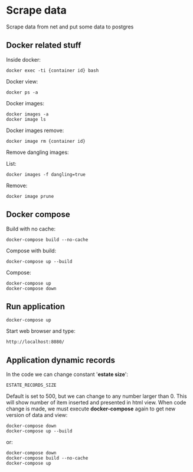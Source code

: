 # Scrape data
Scrape data from net and put some data to postgres

## Docker related stuff

Inside docker:
```
docker exec -ti {container id} bash
```
Docker view:
```
docker ps -a
```
Docker images:
```
docker images -a
docker image ls
```
Docker images remove:
```
docker image rm {container id}
```
Remove dangling images:

List:
```
docker images -f dangling=true
```
Remove:
```
docker image prune
```

## Docker compose

Build with no cache:
```
docker-compose build --no-cache
```
Compose with build:
```
docker-compose up --build
```
Compose:
```
docker-compose up
docker-compose down
```

## Run application

```
docker-compose up
```
Start web browser and type:
```
http://localhost:8080/
```

## Application dynamic records

In the code we can change constant '**estate size**':
```
ESTATE_RECORDS_SIZE
```
Default is set to 500, but we can change to any number larger than 0. This will show number of item inserted and presented in html view. When code change is made, we must execute **docker-compose** again to get new version of data and view:
```
docker-compose down
docker-compose up --build
```
or:
```
docker-compose down
docker-compose build --no-cache
docker-compose up
```
